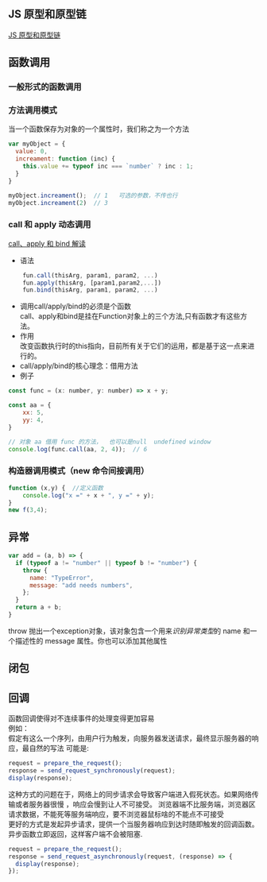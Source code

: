 ## JS 原型和原型链
[JS 原型和原型链](https://segmentfault.com/a/1190000021232132)

## 函数调用

### 一般形式的函数调用

### 方法调用模式
当一个函数保存为对象的一个属性时，我们称之为一个方法  
```js
var myObject = {
  value: 0,
  increament: function (inc) {
    this.value += typeof inc === `number` ? inc : 1;
  }
}

myObject.increament();  // 1   可选的参数，不传也行
myObject.increament(2)  // 3
```

### call 和 apply 动态调用
[call、apply 和 bind 解读](https://juejin.cn/post/6844903906279964686)  

- 语法  
```js
    fun.call(thisArg, param1, param2, ...)
    fun.apply(thisArg, [param1,param2,...])
    fun.bind(thisArg, param1, param2, ...)
```
- 调用call/apply/bind的必须是个函数  
  call、apply和bind是挂在Function对象上的三个方法,只有函数才有这些方法。
- 作用  
  改变函数执行时的this指向，目前所有关于它们的运用，都是基于这一点来进行的。
- call/apply/bind的核心理念：借用方法
- 例子
```js
const func = (x: number, y: number) => x + y;

const aa = {
    xx: 5,
    yy: 4,
}

// 对象 aa 借用 func 的方法，  也可以是null  undefined window
console.log(func.call(aa, 2, 4));  // 6

```

### 构造器调用模式（new 命令间接调用）
```js
function (x,y) {  //定义函数
    console.log("x =" + x + ", y =" + y);
}
new f(3,4);
```

## 异常
```js
var add = (a, b) => {
  if (typeof a != "number" || typeof b != "number") {
    throw {
      name: "TypeError",
      message: "add needs numbers",
    };
  }
  return a + b;
}
```
throw 抛出一个exception对象，该对象包含一个用来*识别异常类型*的 name 和一个描述性的
 message 属性。你也可以添加其他属性

## 闭包

## 回调
函数回调使得对不连续事件的处理变得更加容易  
例如：  
假定有这么一个序列，由用户行为触发，向服务器发送请求，最终显示服务器的响应，最自然的写法
可能是:  
```js
request = prepare_the_request();
response = send_request_synchronously(request);
display(response);
```
这种方式的问题在于，网络上的同步请求会导致客户端进入假死状态。如果网络传输或者服务器很慢
，响应会慢到让人不可接受。   浏览器端不比服务端，浏览器区请求数据，不能死等服务端响应，要不浏览器鼠标啥的不能点不可接受  
更好的方式是发起异步请求，提供一个当服务器响应到达时随即触发的回调函数。异步函数立即返回，这样客户端不会被阻塞.  
```js
request = prepare_the_request();
response = send_request_asynchronously(request, (response) => {
  display(response);
});
```